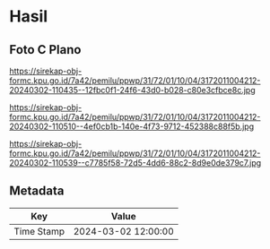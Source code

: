 # Hasil

## Foto C Plano

https://sirekap-obj-formc.kpu.go.id/7a42/pemilu/ppwp/31/72/01/10/04/3172011004212-20240302-110435--12fbc0f1-24f6-43d0-b028-c80e3cfbce8c.jpg

https://sirekap-obj-formc.kpu.go.id/7a42/pemilu/ppwp/31/72/01/10/04/3172011004212-20240302-110510--4ef0cb1b-140e-4f73-9712-452388c88f5b.jpg

https://sirekap-obj-formc.kpu.go.id/7a42/pemilu/ppwp/31/72/01/10/04/3172011004212-20240302-110539--c7785f58-72d5-4dd6-88c2-8d9e0de379c7.jpg


## Metadata

| Key        | Value               |
| ---------- | ------------------- |
| Time Stamp | 2024-03-02 12:00:00 |



